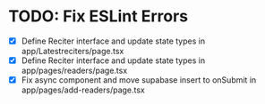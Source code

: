 # TODO: Fix ESLint Errors

- [x] Define Reciter interface and update state types in app/Latestreciters/page.tsx
- [x] Define Reciter interface and update state types in app/pages/readers/page.tsx
- [x] Fix async component and move supabase insert to onSubmit in app/pages/add-readers/page.tsx
